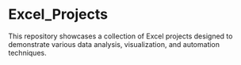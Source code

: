 # Excel_Projects
This repository showcases a collection of Excel projects designed to demonstrate various data analysis, visualization, and automation techniques.
